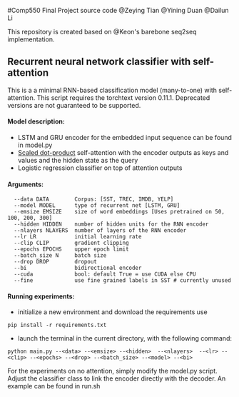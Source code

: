 #Comp550 Final Project source code
@Zeying Tian @Yining Duan @Dailun Li


This repository is created based on @Keon's barebone seq2seq implementation.
## Recurrent neural network classifier with self-attention

This is a a minimal RNN-based classification model (many-to-one) with self-attention.
This script requires the torchtext version 0.11.1. Deprecated versions are not guaranteed to be supported.

#### Model description:
- LSTM and GRU encoder for the embedded input sequence can be found in model.py
- [Scaled dot-product](https://arxiv.org/pdf/1706.03762.pdf) self-attention with the encoder outputs as keys and values and the hidden state as the query
- Logistic regression classifier on top of attention outputs

#### Arguments:

```
  --data DATA        Corpus: [SST, TREC, IMDB, YELP]
  --model MODEL      type of recurrent net [LSTM, GRU]
  --emsize EMSIZE    size of word embeddings [Uses pretrained on 50, 100, 200, 300]
  --hidden HIDDEN    number of hidden units for the RNN encoder
  --nlayers NLAYERS  number of layers of the RNN encoder
  --lr LR            initial learning rate
  --clip CLIP        gradient clipping
  --epochs EPOCHS    upper epoch limit
  --batch_size N     batch size
  --drop DROP        dropout
  --bi               bidirectional encoder
  --cuda             bool: default True = use CUDA else CPU
  --fine             use fine grained labels in SST # currently unused
```

#### Running experiments:

- initialize a new environment and download the requirements use
  
```
pip install -r requirements.txt
```
- launch the terminal in the current directory, with the following command:
```
python main.py --<data> --<emsize> --<hidden>  --<nlayers>  --<lr> --<clip> --<epochs> --<drop> --<batch_size> --<model> --<bi>
```
For the experiments on no attention, simply modify the model.py script. Adjust 
the classifier class to link the encoder directly with the decoder. 
An example can be found in run.sh
